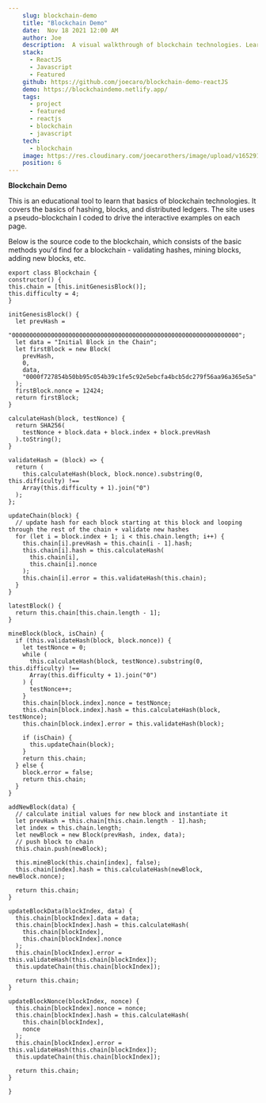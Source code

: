 ```yaml
---
    slug: blockchain-demo
    title: "Blockchain Demo"
    date:  Nov 18 2021 12:00 AM
    author: Joe
    description:  A visual walkthrough of blockchain technologies. Learn ideas like hash functions, blocks, blockchains, and distributed ledger technologies.
    stack: 
      - ReactJS 
      - Javascript
      - Featured
    github: https://github.com/joecaro/blockchain-demo-reactJS
    demo: https://blockchaindemo.netlify.app/
    tags:
      - project 
      - featured
      - reactjs
      - blockchain
      - javascript
    tech:
      - blockchain
    image: https://res.cloudinary.com/joecarothers/image/upload/v1652918002/misc/Projects/blockchain-mockup_qosdpg_fl4uwz.png
    position: 6
---
```


**Blockchain Demo**

This is an educational tool to learn that basics of blockchain technologies. It covers the basics of hashing, blocks, and distributed ledgers. The site uses a pseudo-blockchain I coded to drive the interactive examples on each page.

Below is the source code to the blockchain, which consists of the basic methods you'd find for a blockchain - validating hashes, mining blocks, adding new blocks, etc.

    export class Blockchain {
    constructor() {
    this.chain = [this.initGenesisBlock()];
    this.difficulty = 4;
    }

    initGenesisBlock() {
      let prevHash =
        "0000000000000000000000000000000000000000000000000000000000000000";
      let data = "Initial Block in the Chain";
      let firstBlock = new Block(
        prevHash,
        0,
        data,
        "0000f727854b50bb95c054b39c1fe5c92e5ebcfa4bcb5dc279f56aa96a365e5a"
      );
      firstBlock.nonce = 12424;
      return firstBlock;
    }

    calculateHash(block, testNonce) {
      return SHA256(
        testNonce + block.data + block.index + block.prevHash
      ).toString();
    }

    validateHash = (block) => {
      return (
        this.calculateHash(block, block.nonce).substring(0, this.difficulty) !==
        Array(this.difficulty + 1).join("0")
      );
    };

    updateChain(block) {
      // update hash for each block starting at this block and looping through the rest of the chain + validate new hashes
      for (let i = block.index + 1; i < this.chain.length; i++) {
        this.chain[i].prevHash = this.chain[i - 1].hash;
        this.chain[i].hash = this.calculateHash(
          this.chain[i],
          this.chain[i].nonce
        );
        this.chain[i].error = this.validateHash(this.chain);
      }
    }

    latestBlock() {
      return this.chain[this.chain.length - 1];
    }

    mineBlock(block, isChain) {
      if (this.validateHash(block, block.nonce)) {
        let testNonce = 0;
        while (
          this.calculateHash(block, testNonce).substring(0, this.difficulty) !==
          Array(this.difficulty + 1).join("0")
        ) {
          testNonce++;
        }
        this.chain[block.index].nonce = testNonce;
        this.chain[block.index].hash = this.calculateHash(block, testNonce);
        this.chain[block.index].error = this.validateHash(block);

        if (isChain) {
          this.updateChain(block);
        }
        return this.chain;
      } else {
        block.error = false;
        return this.chain;
      }
    }

    addNewBlock(data) {
      // calculate initial values for new block and instantiate it
      let prevHash = this.chain[this.chain.length - 1].hash;
      let index = this.chain.length;
      let newBlock = new Block(prevHash, index, data);
      // push block to chain
      this.chain.push(newBlock);

      this.mineBlock(this.chain[index], false);
      this.chain[index].hash = this.calculateHash(newBlock, newBlock.nonce);

      return this.chain;
    }

    updateBlockData(blockIndex, data) {
      this.chain[blockIndex].data = data;
      this.chain[blockIndex].hash = this.calculateHash(
        this.chain[blockIndex],
        this.chain[blockIndex].nonce
      );
      this.chain[blockIndex].error = this.validateHash(this.chain[blockIndex]);
      this.updateChain(this.chain[blockIndex]);

      return this.chain;
    }

    updateBlockNonce(blockIndex, nonce) {
      this.chain[blockIndex].nonce = nonce;
      this.chain[blockIndex].hash = this.calculateHash(
        this.chain[blockIndex],
        nonce
      );
      this.chain[blockIndex].error = this.validateHash(this.chain[blockIndex]);
      this.updateChain(this.chain[blockIndex]);

      return this.chain;
    }

    }
